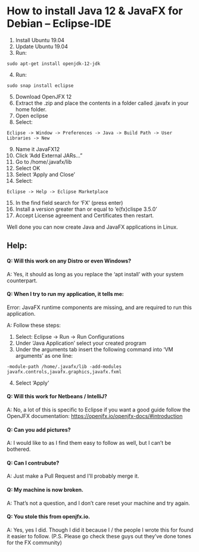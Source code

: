# How to install Java 12 & JavaFX for Debian – Eclipse-IDE
1.	Install Ubuntu 19.04
2.	Update Ubuntu 19.04
3.	Run: 
```
sudo apt-get install openjdk-12-jdk
```
4.	Run:
```
sudo snap install eclipse
```
5.	Download OpenJFX 12
6.	Extract the .zip and place the contents in a folder called .javafx in your home folder.
7.	Open eclipse
8.	Select: 
```
Eclipse -> Window -> Preferences -> Java -> Build Path -> User Libraries -> New
```
9.	Name it JavaFX12
10.	Click ‘Add External JARs…”
11.	Go to /home/.javafx/lib
12.	Select OK
13.	Select ‘Apply and Close’
14.	Select: 
```
Eclipse -> Help -> Eclipse Marketplace
```
15.	In the find field search for ‘FX’ (press enter)
16.	Install a version greater than or equal to ‘e(fx)clispe 3.5.0’
17.	Accept License agreement and Certificates then restart.

Well done you can now create Java and JavaFX applications in Linux.

## Help:
#### Q: Will this work on any Distro or even Windows?

A: Yes, it should as long as you replace the ‘apt install’ with your system counterpart.


#### Q: When I try to run my application, it tells me:

Error: JavaFX runtime components are missing, and are required to run this application.

A: Follow these steps:
1.	Select: Eclipse -> Run -> Run Configurations
2.	Under ‘Java Application’ select your created program
3.	Under the arguments tab insert the following command into ‘VM arguments’ as one line:
```
-module-path /home/.javafx/lib -add-modules javafx.controls,javafx.graphics,javafx.fxml
```
4.	Select ‘Apply’


#### Q: Will this work for Netbeans / IntelliJ?

A: No, a lot of this is specific to Eclipse if you want a good guide follow the OpenJFX documentation: 
https://openjfx.io/openjfx-docs/#introduction


#### Q: Can you add pictures?

A: I would like to as I find them easy to follow as well, but I can’t be bothered.


#### Q: Can I contrubute? 

A: Just make a Pull Request and I'll probably merge it.


#### Q: My machine is now broken.

A: That’s not a question, and I don’t care reset your machine and try again.


#### Q: You stole this from openjfx.io.

A: Yes, yes I did. Though I did it because I / the people I wrote this for found it easier to follow.
(P.S. Please go check these guys out they’ve done tones for the FX community)
